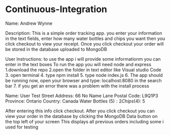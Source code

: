 # Continuous-Integration
Name: Andrew Wynne

Description: This is a simple order tracking app. you enter your information
in the text fields, enter how many water bottles and chips you want
then you click checkout to view your receipt.
Once you click checkout your order will be stored in the database uploaded
to MongoDB

User Instructions: to use the app i will provide some informationm you can
enter in the text boxes
To run the app you will need node and express
1.download the repo
2.open the folder in text editor like Visual studio Code
3. open terminal
4. type npm install
5. type node index.js
6. The app should be running now, open your browser and type: localhost:8080 in the search bar
7. if you get an error there was a problem with the install process

Name: User Test
Street Address: 66 No Name Lane
Postal Code: L9Q1P3
Province: Ontario
Country: Canada
Water Bottles ($5): 2
Chips ($4): 5

After entering this info click checkout. 
After you click checkout you can view your order in the database by clicking 
the MongoDB Data button on the top left of your screen
This displays all previous orders including some i used for testing
